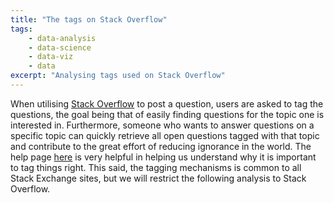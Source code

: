 ```yaml
---
title: "The tags on Stack Overflow"
tags:
    - data-analysis
    - data-science
    - data-viz
    - data
excerpt: "Analysing tags used on Stack Overflow"
---
```


When utilising [Stack Overflow](http://stackoverflow.com) to post a question, users are asked to tag the questions, the goal being that of easily finding questions for the topic one is interested in. Furthermore, someone who wants to answer questions on a specific topic can quickly retrieve all open questions tagged with that topic and contribute to the great effort of reducing ignorance in the world. The help page [here](http://stackoverflow.com/help/tagging) is very helpful in helping us understand why it is important to tag things right. This said, the tagging mechanisms is common to all Stack Exchange sites, but we will restrict the following analysis to Stack Overflow.
